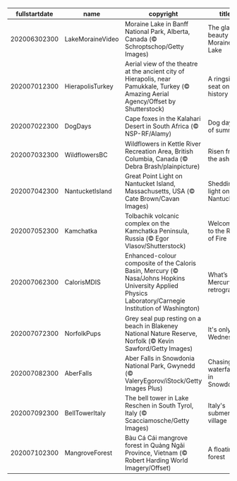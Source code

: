|fullstartdate|name|copyright|title|image|
|--|--|--|--|--|
202006302300|LakeMoraineVideo|Moraine Lake in Banff National Park, Alberta, Canada (© Schroptschop/Getty Images)|The glacial beauty of Moraine Lake|![](/en-GB/2020/07/202006302300LakeMoraineVideo.jpg)|
202007012300|HierapolisTurkey|Aerial view of the theatre at the ancient city of Hierapolis, near Pamukkale, Turkey (© Amazing Aerial Agency/Offset by Shutterstock)|A ringside seat on history|![](/en-GB/2020/07/202007012300HierapolisTurkey.jpg)|
202007022300|DogDays|Cape foxes in the Kalahari Desert in South Africa (© NSP-RF/Alamy)|Dog days of summer|![](/en-GB/2020/07/202007022300DogDays.jpg)|
202007032300|WildflowersBC|Wildflowers in Kettle River Recreation Area, British Columbia, Canada (© Debra Brash/plainpicture)|Risen from the ashes|![](/en-GB/2020/07/202007032300WildflowersBC.jpg)|
202007042300|NantucketIsland|Great Point Light on Nantucket Island, Massachusetts, USA (© Cate Brown/Cavan Images)|Shedding light on Nantucket|![](/en-GB/2020/07/202007042300NantucketIsland.jpg)|
202007052300|Kamchatka|Tolbachik volcanic complex on the Kamchatka Peninsula, Russia (© Egor Vlasov/Shutterstock)|Welcome to the Ring of Fire|![](/en-GB/2020/07/202007052300Kamchatka.jpg)|
202007062300|CalorisMDIS|Enhanced-colour composite of the Caloris Basin, Mercury (© Nasa/Johns Hopkins University Applied Physics Laboratory/Carnegie Institution of Washington)|What’s Mercury retrograde?|![](/en-GB/2020/07/202007062300CalorisMDIS.jpg)|
202007072300|NorfolkPups|Grey seal pup resting on a beach in Blakeney National Nature Reserve, Norfolk (© Kevin Sawford/Getty Images)|It's only Wednesday|![](/en-GB/2020/07/202007072300NorfolkPups.jpg)|
202007082300|AberFalls|Aber Falls in Snowdonia National Park, Gwynedd (© ValeryEgorov/iStock/Getty Images Plus)|Chasing waterfalls in Snowdonia|![](/en-GB/2020/07/202007082300AberFalls.jpg)|
202007092300|BellTowerItaly|The bell tower in Lake Reschen in South Tyrol, Italy (© Scacciamosche/Getty Images)|Italy's submerged village|![](/en-GB/2020/07/202007092300BellTowerItaly.jpg)|
202007102300|MangroveForest|Bàu Cá Cái mangrove forest in Quảng Ngãi Province, Vietnam (© Robert Harding World Imagery/Offset)|A floating forest|![](/en-GB/2020/07/202007102300MangroveForest.jpg)|
